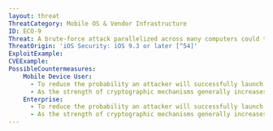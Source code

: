 ```yaml
---
layout: threat
ThreatCategory: Mobile OS & Vendor Infrastructure
ID: ECO-9
Threat: A brute-force attack parallelized across many computers could theoretically be attempted on the authentication data and cryptographic keys  (passwords, etc.) stored in the cloud.
ThreatOrigin: 'iOS Security: iOS 9.3 or later [^54]'
ExploitExample:
CVEExample:
PossibleCountermeasures:
    Mobile Device User:
      - To reduce the probability an attacker will successfully launch a brute-force attack against cloud-based cryptographic keys, periodically change authentication credentials, digital certificates, or any cryptographic secret used to derive keys that protect access to the account or data associated with it.
      - As the strength of cryptographic mechanisms generally increases relative to that of any passwords or cryptographic secrets used, prefer or enforce the use of stronger passwords (increasing length, complexity, and randomness).
    Enterprise:
      - To reduce the probability an attacker will successfully launch a brute-force attack against cloud-based cryptographic keys, periodically change authentication credentials, digital certificates, or any cryptographic secret used to derive keys that protect access to the account or data associated with it.
      - As the strength of cryptographic mechanisms generally increases relative to that of any passwords or cryptographic secrets used, prefer or enforce the use of stronger passwords (increasing length, complexity, and randomness).
---
```

